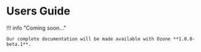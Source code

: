 # Users Guide

!!! info "Coming soon..."

    Our complete documentation will be made available with Ozone **1.0.0-beta.1**.